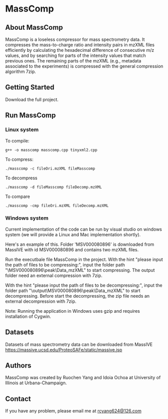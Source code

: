 # MassComp

## About MassComp
MassComp is a loseless compressor for mass spectrometry data. It compresses the mass-to-charge ratio and intensity pairs in mzXML files efficiently by calculating the hexadecimal difference of consecutive m/z values, and by searching for parts of the intensity values that match previous ones. The remaining parts of the mzXML (e.g., metadata associated to the experiments) is compressed with the general compression algorithm 7zip. 


## Getting Started
Download the full project.

## Run MassComp
### Linux system
To compile:

`g++ -o masscomp masscomp.cpp tinyxml2.cpp`

To compress:

`./masscomp -c fileOri.mzXML fileMasscomp`

To decompress

`./masscomp -d fileMasscomp fileDecomp.mzXML`

To compare

`./masscomp -cmp fileOri.mzXML fileDecomp.mzXML`

### Windows system
Current implementation of the code can be run by visual studio on windows system (we will provide a Linux and Mac implementation shortly).

Here's an example of this. Folder 'MSV000080896' is downloaded from MassIVE with id MSV000080896 and contains two mzXML files.

Run the executbale file MassComp in the project.
With the hint "please input the path of files to be compressing:", input the folder path "\MSV000080896\peak\Data_mzXML" to start compressing. The output folder need an external compression with 7zip.

With the hint "please input the path of files to be decompressing:", input the folder path "\output\MSV000080896\peak\Data_mzXML" to start decompressing. Before start the decompressing, the zip file needs an external decompression with 7zip.

Note: Running the application in Windows uses gzip and requires installation of Cygwin.

## Datasets
Datasets of mass spectrometry data can be downloaded from MassIVE https://massive.ucsd.edu/ProteoSAFe/static/massive.jsp

## Authors
MassComp was created by Ruochen Yang and Idoia Ochoa at University of Illinois at Urbana-Champaign.

## Contact
If you have any problem, please email me at rcyang624@126.com
